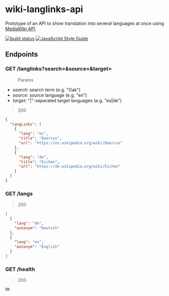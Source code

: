 # wiki-langlinks-api

Prototype of an API to show translation into several languages at once using [MediaWiki API](https://www.mediawiki.org/wiki/API:Main_page).

[![build status](https://img.shields.io/travis/iredchuk/wiki-langlinks-api/master.svg?style=flat-square)](https://travis-ci.org/iredchuk/wiki-langlinks-api)
[![JavaScript Style Guide](https://img.shields.io/badge/code_style-standard-brightgreen.svg)](https://standardjs.com)

## Endpoints

### GET /langlinks?search=&source=&target=

> Params

- _search_: search term (e.g. "Oak")
- _source_: source language (e.g. "en")
- _target_: "|"-separated target languages (e.g. "es|de")

> 200

```json
{
  "langLinks": [
    {
      "lang": "es",
      "title": "Quercus",
      "url": "https://es.wikipedia.org/wiki/Quercus"
    },
    {
      "lang": "de",
      "title": "Eichen",
      "url": "https://de.wikipedia.org/wiki/Eichen"
    }
  ]
}
```

### GET /langs

> 200

```json
[
  {
    "lang": "de",
    "autonym": "Deutsch"
  },
  {
    "lang": "en",
    "autonym": "English"
  }
]
```

### GET /health

> 200

```
OK
```
